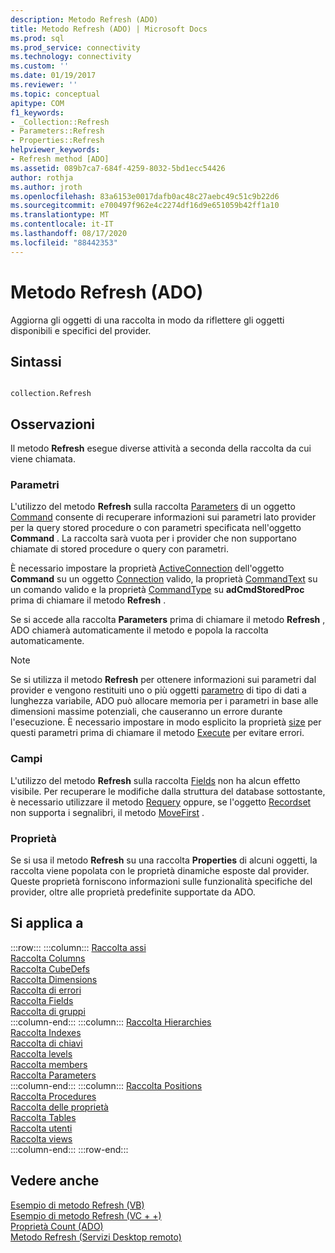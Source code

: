 ```yaml
---
description: Metodo Refresh (ADO)
title: Metodo Refresh (ADO) | Microsoft Docs
ms.prod: sql
ms.prod_service: connectivity
ms.technology: connectivity
ms.custom: ''
ms.date: 01/19/2017
ms.reviewer: ''
ms.topic: conceptual
apitype: COM
f1_keywords:
- _Collection::Refresh
- Parameters::Refresh
- Properties::Refresh
helpviewer_keywords:
- Refresh method [ADO]
ms.assetid: 089b7ca7-684f-4259-8032-5bd1ecc54426
author: rothja
ms.author: jroth
ms.openlocfilehash: 83a6153e0017dafb0ac48c27aebc49c51c9b22d6
ms.sourcegitcommit: e700497f962e4c2274df16d9e651059b42ff1a10
ms.translationtype: MT
ms.contentlocale: it-IT
ms.lasthandoff: 08/17/2020
ms.locfileid: "88442353"
---
```

# <a name="refresh-method-ado"></a>Metodo Refresh (ADO)
Aggiorna gli oggetti di una raccolta in modo da riflettere gli oggetti disponibili e specifici del provider.  
  
## <a name="syntax"></a>Sintassi  
  
```  
  
collection.Refresh  
```  
  
## <a name="remarks"></a>Osservazioni  
 Il metodo **Refresh** esegue diverse attività a seconda della raccolta da cui viene chiamata.  
  
### <a name="parameters"></a>Parametri  
 L'utilizzo del metodo **Refresh** sulla raccolta [Parameters](../../../ado/reference/ado-api/parameters-collection-ado.md) di un oggetto [Command](../../../ado/reference/ado-api/command-object-ado.md) consente di recuperare informazioni sui parametri lato provider per la query stored procedure o con parametri specificata nell'oggetto **Command** . La raccolta sarà vuota per i provider che non supportano chiamate di stored procedure o query con parametri.  
  
 È necessario impostare la proprietà [ActiveConnection](../../../ado/reference/ado-api/activeconnection-property-ado.md) dell'oggetto **Command** su un oggetto [Connection](../../../ado/reference/ado-api/connection-object-ado.md) valido, la proprietà [CommandText](../../../ado/reference/ado-api/commandtext-property-ado.md) su un comando valido e la proprietà [CommandType](../../../ado/reference/ado-api/commandtype-property-ado.md) su **adCmdStoredProc** prima di chiamare il metodo **Refresh** .  
  
 Se si accede alla raccolta **Parameters** prima di chiamare il metodo **Refresh** , ADO chiamerà automaticamente il metodo e popola la raccolta automaticamente.  
  
> [!NOTE]
>  Se si utilizza il metodo **Refresh** per ottenere informazioni sui parametri dal provider e vengono restituiti uno o più oggetti [parametro](../../../ado/reference/ado-api/parameter-object.md) di tipo di dati a lunghezza variabile, ADO può allocare memoria per i parametri in base alle dimensioni massime potenziali, che causeranno un errore durante l'esecuzione. È necessario impostare in modo esplicito la proprietà [size](../../../ado/reference/ado-api/size-property-ado-parameter.md) per questi parametri prima di chiamare il metodo [Execute](../../../ado/reference/ado-api/execute-method-ado-command.md) per evitare errori.  
  
### <a name="fields"></a>Campi  
 L'utilizzo del metodo **Refresh** sulla raccolta [Fields](../../../ado/reference/ado-api/fields-collection-ado.md) non ha alcun effetto visibile. Per recuperare le modifiche dalla struttura del database sottostante, è necessario utilizzare il metodo [Requery](../../../ado/reference/ado-api/requery-method.md) oppure, se l'oggetto [Recordset](../../../ado/reference/ado-api/recordset-object-ado.md) non supporta i segnalibri, il metodo [MoveFirst](../../../ado/reference/ado-api/movefirst-movelast-movenext-and-moveprevious-methods-ado.md) .  
  
### <a name="properties"></a>Proprietà  
 Se si usa il metodo **Refresh** su una raccolta **Properties** di alcuni oggetti, la raccolta viene popolata con le proprietà dinamiche esposte dal provider. Queste proprietà forniscono informazioni sulle funzionalità specifiche del provider, oltre alle proprietà predefinite supportate da ADO.  
  
## <a name="applies-to"></a>Si applica a  

:::row:::
    :::column:::
        [Raccolta assi](../../../ado/reference/ado-md-api/axes-collection-ado-md.md)  
        [Raccolta Columns](../../../ado/reference/adox-api/columns-collection-adox.md)  
        [Raccolta CubeDefs](../../../ado/reference/ado-md-api/cubedefs-collection-ado-md.md)  
        [Raccolta Dimensions](../../../ado/reference/ado-md-api/dimensions-collection-ado-md.md)  
        [Raccolta di errori](../../../ado/reference/ado-api/errors-collection-ado.md)  
        [Raccolta Fields](../../../ado/reference/ado-api/fields-collection-ado.md)  
        [Raccolta di gruppi](../../../ado/reference/adox-api/groups-collection-adox.md)  
    :::column-end:::
    :::column:::
        [Raccolta Hierarchies](../../../ado/reference/ado-md-api/hierarchies-collection-ado-md.md)  
        [Raccolta Indexes](../../../ado/reference/adox-api/indexes-collection-adox.md)  
        [Raccolta di chiavi](../../../ado/reference/adox-api/keys-collection-adox.md)  
        [Raccolta levels](../../../ado/reference/ado-md-api/levels-collection-ado-md.md)  
        [Raccolta members](../../../ado/reference/ado-md-api/members-collection-ado-md.md)  
        [Raccolta Parameters](../../../ado/reference/ado-api/parameters-collection-ado.md)  
    :::column-end:::
    :::column:::
        [Raccolta Positions](../../../ado/reference/ado-md-api/positions-collection-ado-md.md)  
        [Raccolta Procedures](../../../ado/reference/adox-api/procedures-collection-adox.md)  
        [Raccolta delle proprietà](../../../ado/reference/ado-api/properties-collection-ado.md)  
        [Raccolta Tables](../../../ado/reference/adox-api/tables-collection-adox.md)  
        [Raccolta utenti](../../../ado/reference/adox-api/users-collection-adox.md)  
        [Raccolta views](../../../ado/reference/adox-api/views-collection-adox.md)  
    :::column-end:::
:::row-end:::

## <a name="see-also"></a>Vedere anche  
 [Esempio di metodo Refresh (VB)](../../../ado/reference/ado-api/refresh-method-example-vb.md)   
 [Esempio di metodo Refresh (VC + +)](../../../ado/reference/ado-api/refresh-method-example-vc.md)   
 [Proprietà Count (ADO)](../../../ado/reference/ado-api/count-property-ado.md)   
 [Metodo Refresh (Servizi Desktop remoto)](../../../ado/reference/rds-api/refresh-method-rds.md)
